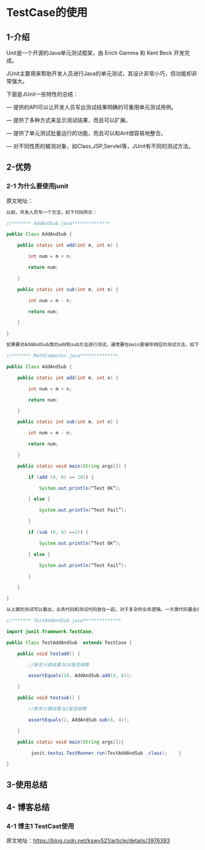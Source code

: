 # TestCase的使用



## 1-介绍
Unit是一个开源的Java单元测试框架，由 Erich Gamma 和 Kent Beck 开发完成。

JUnit主要用来帮助开发人员进行Java的单元测试，其设计非常小巧，但功能却非常强大。

下面是JUnit一些特性的总结：

— 提供的API可以让开发人员写出测试结果明确的可重用单元测试用例。

— 提供了多种方式来显示测试结果，而且可以扩展。

— 提供了单元测试批量运行的功能，而且可以和Ant很容易地整合。

— 对不同性质的被测对象，如Class,JSP,Servlet等，JUnit有不同的测试方法。

## 2-优势

### 2-1 为什么要使用junit
原文地址：

```java
以前，开发人员写一个方法，如下代码所示：

//******* AddAndSub.java**************

public Class AddAndSub {

    public static int add(int m, int n) {

        int num = m + n;

        return num;

    }

    public static int sub(int m, int n) {

        int num = m - n;

        return num;

    }

}

如果要对AddAndSub类的add和sub方法进行测试，通常要在main里编写相应的测试方法，如下代码所示：

//******* MathComputer.java**************

public Class AddAndSub {

    public static int add(int m, int n) {

        int num = m + n;

        return num;

    }

    public static int sub(int m, int n) {

        int num = m - n;

        return num;

    }

    public static void main(String args[]) {

        if (add (4, 6) == 10)) {

            System.out.println(“Test Ok”);

        } else {

            System.out.println(“Test Fail”);

        }

        if (sub (6, 4) ==2)) {

            System.out.println(“Test Ok”);

        } else {

            System.out.println(“Test Fail”);

        }

    }

}

从上面的测试可以看出，业务代码和测试代码放在一起，对于复杂的业务逻辑，一方面代码量会非常庞大，另一方面测试代码会显得比较凌乱，而JUnit就能改变这样的状况，它提供了更好的方法来进行单元测试。使用JUnit来测试前面代码的示例如下：

//******* TestAddAndSub.java**************

import junit.framework.TestCase;

public Class TestAddAndSub  extends TestCase {

    public void testadd() {

        //断言计算结果与10是否相等

        assertEquals(10, AddAndSub.add(4, 6));

    }

    public void testsub() {

        //断言计算结果与2是否相等

        assertEquals(2, AddAndSub.sub(6, 4));

    }

    public static void main(String args[]){

         junit.textui.TestRunner.run(TestAddAndSub .class);    }

}
```

## 3-使用总结




## 4- 博客总结

### 4-1 博主1 TestCast使用

原文地址：https://blog.csdn.net/kswy521/article/details/3976393
```
```
